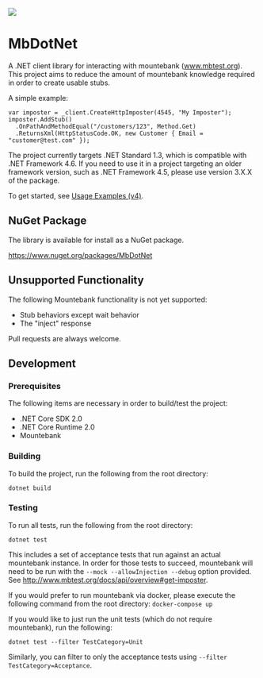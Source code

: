 ![](https://github.com/mattherman/mbdotnet/workflows/CI/badge.svg)

# MbDotNet

A .NET client library for interacting with mountebank (www.mbtest.org). This project aims to reduce the amount of mountebank knowledge required in order to create usable stubs.

A simple example:
```
var imposter = _client.CreateHttpImposter(4545, "My Imposter");
imposter.AddStub()
  .OnPathAndMethodEqual("/customers/123", Method.Get)
  .ReturnsXml(HttpStatusCode.OK, new Customer { Email = "customer@test.com" });
```

The project currently targets .NET Standard 1.3, which is compatible with .NET Framework 4.6. If you need to use it in a project targeting an older framework version, such as .NET Framework 4.5, please use version 3.X.X of the package.

To get started, see [Usage Examples (v4)](https://github.com/mattherman/MbDotNet/wiki/Usage-Examples-%28v4%29).

## NuGet Package

The library is available for install as a NuGet package.

https://www.nuget.org/packages/MbDotNet

## Unsupported Functionality

The following Mountebank functionality is not yet supported:
- Stub behaviors except wait behavior
- The "inject" response

Pull requests are always welcome.

## Development

### Prerequisites

The following items are necessary in order to build/test the project:
* .NET Core SDK 2.0
* .NET Core Runtime 2.0
* Mountebank

### Building

To build the project, run the following from the root directory:
```
dotnet build
```

### Testing

To run all tests, run the following from the root directory:
```
dotnet test 
```

This includes a set of acceptance tests that run
against an actual mountebank instance. In order for those tests to succeed, mountebank 
will need to be run with the `--mock --allowInjection --debug` option provided. See http://www.mbtest.org/docs/api/overview#get-imposter.

If you would prefer to run mountebank via docker, please execute the following command from the root directory:
```docker-compose up```

If you would like to just run the unit tests (which do not require mountebank), run the following:
```
dotnet test --filter TestCategory=Unit
```

Similarly, you can filter to only the acceptance tests using `--filter TestCategory=Acceptance`.
